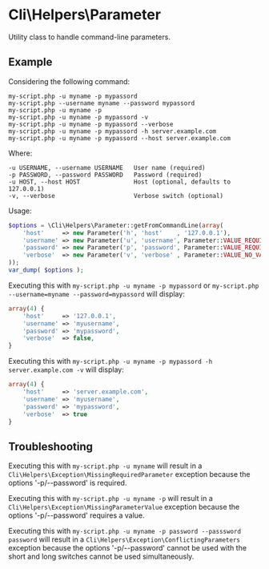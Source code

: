 
Cli\Helpers\Parameter
=====================

Utility class to handle command-line parameters.


Example
-------

Considering the following command:

    my-script.php -u myname -p mypassord
    my-script.php --username myname --password mypassord
    my-script.php -u myname -p
    my-script.php -u myname -p mypassord -v
    my-script.php -u myname -p mypassord --verbose
    my-script.php -u myname -p mypassord -h server.example.com
    my-script.php -u myname -p mypassord --host server.example.com

Where:

    -u USERNAME, --username USERNAME   User name (required)
    -p PASSWORD, --password PASSWORD   Password (required)
    -u HOST, --host HOST               Host (optional, defaults to 127.0.0.1)
    -v, --verbose                      Verbose switch (optional)

Usage:

```php
$options = \Cli\Helpers\Parameter::getFromCommandLine(array(
    'host'     => new Parameter('h', 'host'    , '127.0.0.1'),
    'username' => new Parameter('u', 'username', Parameter::VALUE_REQUIRED),
    'password' => new Parameter('p', 'password', Parameter::VALUE_REQUIRED),
    'verbose'  => new Parameter('v', 'verbose' , Parameter::VALUE_NO_VALUE),
));
var_dump( $options );
```

Executing this with `my-script.php -u myname -p mypassord` or `my-script.php
--username=myname --password=mypassord` will display:

```php
array(4) {
    'host'     => '127.0.0.1',
    'username' => 'myusername',
    'password' => 'mypassword',
    'verbose'  => false,
}
```

Executing this with `my-script.php -u myname -p mypassord -h
server.example.com -v` will display:

```php
array(4) {
    'host'     => 'server.example.com',
    'username' => 'myusername',
    'password' => 'mypassword',
    'verbose'  => true
}
```


Troubleshooting
---------------

Executing this with `my-script.php -u myname` will result in a
`Cli\Helpers\Exception\MissingRequiredParameter` exception because the
options '-p/--password' is required.

Executing this with `my-script.php -u myname -p` will result in a
`Cli\Helpers\Exception\MissingParameterValue` exception because
the options '-p/--password' requires a value.

Executing this with `my-script.php -u myname -p password --passsword
password` will result in a
`Cli\Helpers\Exception\ConflictingParameters` exception because
the options '-p/--password' cannot be used with the short and long switches
cannot be used simultaneously.
